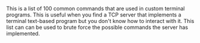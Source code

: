 This is a list of 100 common commands that are used in custom terminal programs. This is useful when you find a TCP server that implements a terminal text-based program but you don't know how to interact with it. This list can can be used to brute force the possible commands the server has implemented.
